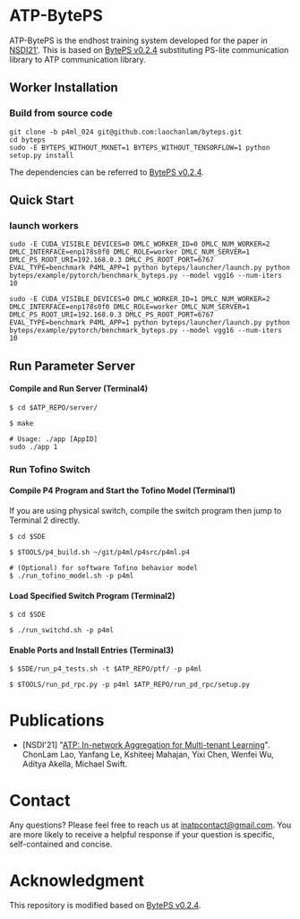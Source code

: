 # ATP-BytePS

ATP-BytePS is the endhost training system developed for the paper in [NSDI21']((https://www.usenix.org/conference/nsdi21/presentation/lao)). This is based on [BytePS v0.2.4](https://github.com/bytedance/byteps/tree/v0.2.4) substituting PS-lite communication library to ATP communication library. 

## Worker Installation
### Build from source code

```
git clone -b p4ml_024 git@github.com:laochanlam/byteps.git
cd byteps
sudo -E BYTEPS_WITHOUT_MXNET=1 BYTEPS_WITHOUT_TENSORFLOW=1 python setup.py install
```
The dependencies can be referred to [BytePS v0.2.4](https://github.com/bytedance/byteps/tree/v0.2.4). 
## Quick Start

### launch workers
```
sudo -E CUDA_VISIBLE_DEVICES=0 DMLC_WORKER_ID=0 DMLC_NUM_WORKER=2 DMLC_INTERFACE=enp178s0f0 DMLC_ROLE=worker DMLC_NUM_SERVER=1 DMLC_PS_ROOT_URI=192.168.0.3 DMLC_PS_ROOT_PORT=6767 EVAL_TYPE=benchmark P4ML_APP=1 python byteps/launcher/launch.py python byteps/example/pytorch/benchmark_byteps.py --model vgg16 --num-iters 10
```
```
sudo -E CUDA_VISIBLE_DEVICES=0 DMLC_WORKER_ID=1 DMLC_NUM_WORKER=2 DMLC_INTERFACE=enp178s0f0 DMLC_ROLE=worker DMLC_NUM_SERVER=1 DMLC_PS_ROOT_URI=192.168.0.3 DMLC_PS_ROOT_PORT=6767 EVAL_TYPE=benchmark P4ML_APP=1 python byteps/launcher/launch.py python byteps/example/pytorch/benchmark_byteps.py --model vgg16 --num-iters 10
```

## Run Parameter Server 
#### Compile and Run Server (Terminal4)
```
$ cd $ATP_REPO/server/
```
```
$ make
```
```
# Usage: ./app [AppID]
sudo ./app 1
```

### Run Tofino Switch 

#### Compile P4 Program and Start the Tofino Model (Terminal1)
If you are using physical switch, compile the switch program then jump to Terminal 2 directly.
```
$ cd $SDE
```
```
$ $TOOLS/p4_build.sh ~/git/p4ml/p4src/p4ml.p4
```
```
# (Optional) for software Tofino behavior model
$ ./run_tofino_model.sh -p p4ml
```
#### Load Specified Switch Program (Terminal2)
```
$ cd $SDE
```
```
$ ./run_switchd.sh -p p4ml
```
#### Enable Ports and Install Entries (Terminal3)
```
$ $SDE/run_p4_tests.sh -t $ATP_REPO/ptf/ -p p4ml 
```
```
$ $TOOLS/run_pd_rpc.py -p p4ml $ATP_REPO/run_pd_rpc/setup.py 
```

# Publications

- [NSDI'21] "[ATP: In-network Aggregation for Multi-tenant Learning](https://www.usenix.org/conference/nsdi21/presentation/lao)". ChonLam Lao, Yanfang Le, Kshiteej Mahajan, Yixi Chen, Wenfei Wu, Aditya Akella, Michael Swift.

# Contact

Any questions? Please feel free to reach us at inatpcontact@gmail.com. You are more likely to receive a helpful response if your question is specific, self-contained and concise.

# Acknowledgment
This repository is modified based on [BytePS v0.2.4](https://github.com/bytedance/byteps/tree/v0.2.4). 

